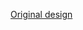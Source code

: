 [Original design ](https://cdn.statically.io/gh/TheOdinProject/curriculum/main/foundations/html_css/project/odin-project.png)

